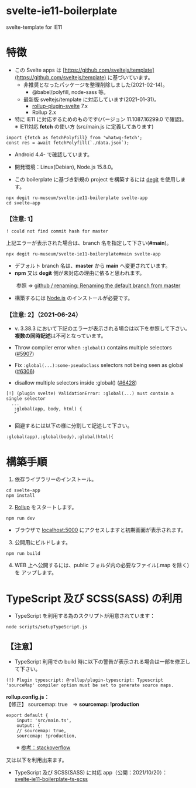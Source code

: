 # svelte-ie11-boilerplate
svelte-template for IE11 

# 特徴
- この Svelte apps は [https://github.com/sveltejs/template](https://github.com/sveltejs/template) に基づいています。
  - 非推奨となったパッケージを整理削除しました(2021-02-14)。
     - @babel/polyfill, node-sass 等。
  - 最新版 sveltejs/template に対応しています(2021-01-31)。
     - [rollup-plugin-svelte](https://github.com/sveltejs/rollup-plugin-svelte/blob/master/CHANGELOG.md) 7.x  
     - Rollup 2.x
- 特に IE11 に対応するためのものです(バージョン 11.1087.16299.0 で確認)。  
※  IE11対応 **fetch** の使い方 (src/main.js に定義してあります) 
 ```
import {fetch as fetchPolyfill} from 'whatwg-fetch';  
const res = await fetchPolyfill(`./data.json`);
```
- Android 4.4- で確認しています。  

- 開発環境：Linux(Debian), Node.js 15.8.0。  

- この boilerplate に基づき新規の project を構築するには [degit](https://github.com/Rich-Harris/degit) を使用します。

```
npx degit ru-museum/svelte-ie11-boilerplate svelte-app
cd svelte-app
```

### 【注意: 1】
```
! could not find commit hash for master
```
上記エラーが表示された場合は、branch 名を指定して下さい(**#main**)。
```
npx degit ru-museum/svelte-ie11-boilerplate#main svelte-app
```

- デフォルト branch 名は、**master** から **main** へ変更されています。
- **npm** 又は **degit** 側が未対応の理由に依ると思われます。

　　参照 ⇒ [github / renaming: Renaming the default branch from master](https://github.com/github/renaming)

- 構築するには [Node.js](https://nodejs.org/) のインストールが必要です。

### 【注意: 2】（2021-06-24）
- v. 3.38.3 において下記のエラーが表示される場合は以下を参照して下さい。  
**複数の同時記述**は不可となっています。 

- Throw compiler error when <code>:global()</code> contains multiple selectors (<a href="https://github.com/sveltejs/svelte/issues/5907">#5907</a>)
- Fix <code>:global(...):some-pseudoclass</code> selectors not being seen as global (<a href="https://github.com/sveltejs/svelte/issues/6306">#6306</a>)
- disallow multiple selectors inside :global() (<a href="https://github.com/sveltejs/svelte/issues/6428">#6428</a>)

```
[!] (plugin svelte) ValidationError: :global(...) must contain a single selector
  ...
   :global(app, body, html) {
   ^
```
- 回避するには以下の様に分割して記述して下さい。
```
:global(app),:global(body),:global(html){ 
```

# 構築手順

1. 依存ライブラリーのインストール。

```
cd svelte-app
npm install
```

2. [Rollup](https://rollupjs.org/) をスタートします。

```
npm run dev
```

- ブラウザで [localhost:5000](http://localhost:5000/) にアクセスしますと初期画面が表示されます。

3. 公開用にビルドします。

```
npm run build
```

4. WEB 上へ公開するには、public フォルダ内の必要なファイル(.map を除く)を アップします。
 

# TypeScript 及び SCSS(SASS) の利用

- TypeScript を利用する為のスクリプトが用意されています：
```
node scripts/setupTypeScript.js 
```
## 【注意】

* TypeScript 利用での build 時に以下の警告が表示される場合は一部を修正して下さい。
```
(!) Plugin typescript: @rollup/plugin-typescript: Typescript 'sourceMap' compiler option must be set to generate source maps.
```
**rollup.config.js**：  
【修正】  sourcemap: true　⇒ **sourcemap: !production**

```
export default {
    input: 'src/main.ts',
    output: {
    // sourcemap: true,  
    sourcemap: !production,
```
　　※ [参考：stackoverflow](https://stackoverflow.com/questions/63128597/how-to-get-rid-of-the-rollup-plugin-typescript-rollup-sourcemap-option-must)  
  
又は以下を利用出来ます。

- TypeScript 及び SCSS(SASS) に対応 app（公開：2021/10/20）：  
[svelte-ie11-boilerplate-ts-scss](https://github.com/ru-museum/svelte-ie11-boilerplate-ts-scss)



